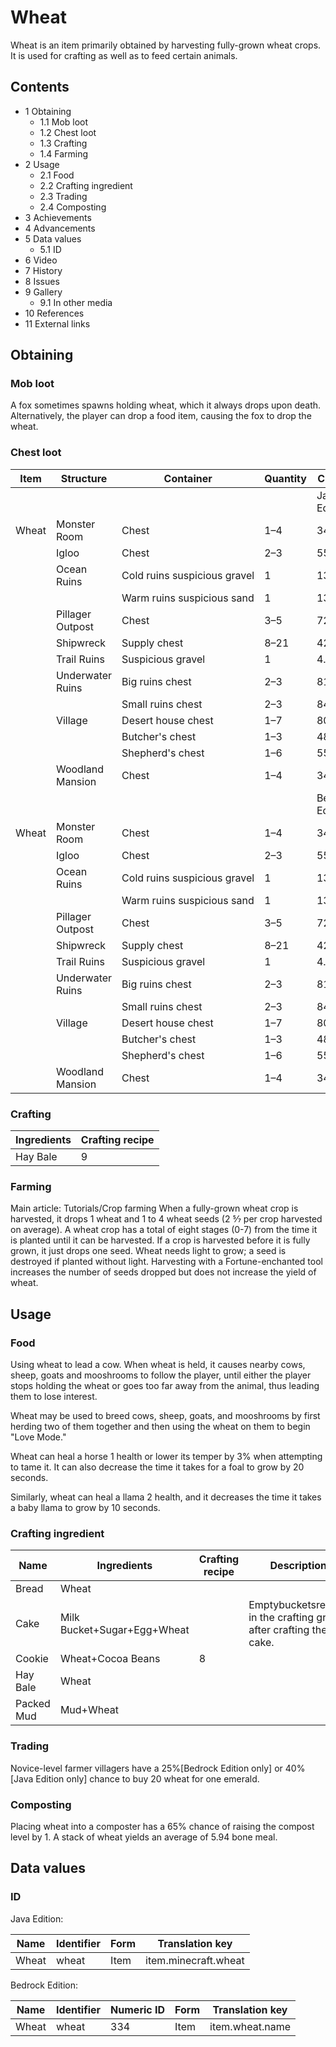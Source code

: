 # Wheat
Wheat is an item primarily obtained by harvesting fully-grown wheat crops. It is used for crafting as well as to feed certain animals.

## Contents
- 1 Obtaining
	- 1.1 Mob loot
	- 1.2 Chest loot
	- 1.3 Crafting
	- 1.4 Farming
- 2 Usage
	- 2.1 Food
	- 2.2 Crafting ingredient
	- 2.3 Trading
	- 2.4 Composting
- 3 Achievements
- 4 Advancements
- 5 Data values
	- 5.1 ID
- 6 Video
- 7 History
- 8 Issues
- 9 Gallery
	- 9.1 In other media
- 10 References
- 11 External links

## Obtaining
### Mob loot
A fox sometimes spawns holding wheat, which it always drops upon death. Alternatively, the player can drop a food item, causing the fox to drop the wheat.

### Chest loot
| Item  | Structure        | Container                    | Quantity | Chance          |
|-------|------------------|------------------------------|----------|-----------------|
|       |                  |                              |          | Java Edition    |
| Wheat | Monster Room     | Chest                        | 1–4      | 34.1%           |
|       | Igloo            | Chest                        | 2–3      | 55.3%           |
|       | Ocean Ruins      | Cold ruins suspicious gravel | 1        | 13.3%           |
|       |                  | Warm ruins suspicious sand   | 1        | 13.3%           |
|       | Pillager Outpost | Chest                        | 3–5      | 72.5%           |
|       | Shipwreck        | Supply chest                 | 8–21     | 42.1%           |
|       | Trail Ruins      | Suspicious gravel            | 1        | 4.4%            |
|       | Underwater Ruins | Big ruins chest              | 2–3      | 81%             |
|       |                  | Small ruins chest            | 2–3      | 84.2%           |
|       | Village          | Desert house chest           | 1–7      | 80.6%           |
|       |                  | Butcher's chest              | 1–3      | 48.6%           |
|       |                  | Shepherd's chest             | 1–6      | 55.8%           |
|       | Woodland Mansion | Chest                        | 1–4      | 34.1%           |
|       |                  |                              |          | Bedrock Edition |
| Wheat | Monster Room     | Chest                        | 1–4      | 34.1%           |
|       | Igloo            | Chest                        | 2–3      | 55.3%           |
|       | Ocean Ruins      | Cold ruins suspicious gravel | 1        | 13.3%           |
|       |                  | Warm ruins suspicious sand   | 1        | 13.3%           |
|       | Pillager Outpost | Chest                        | 3–5      | 72.5%           |
|       | Shipwreck        | Supply chest                 | 8–21     | 42.1%           |
|       | Trail Ruins      | Suspicious gravel            | 1        | 4.3%            |
|       | Underwater Ruins | Big ruins chest              | 2–3      | 81%             |
|       |                  | Small ruins chest            | 2–3      | 84.2%           |
|       | Village          | Desert house chest           | 1–7      | 80.6%           |
|       |                  | Butcher's chest              | 1–3      | 48.6%           |
|       |                  | Shepherd's chest             | 1–6      | 55.8%           |
|       | Woodland Mansion | Chest                        | 1–4      | 34.1%           |

### Crafting
| Ingredients | Crafting recipe |
|-------------|-----------------|
| Hay Bale    | 9               |

### Farming
Main article: Tutorials/Crop farming
When a fully-grown wheat crop is harvested, it drops 1 wheat and 1 to 4 wheat seeds (2 5⁄7 per crop harvested on average). A wheat crop has a total of eight stages (0-7) from the time it is planted until it can be harvested. If a crop is harvested before it is fully grown, it just drops one seed. Wheat needs light to grow; a seed is destroyed if planted without light. Harvesting with a Fortune-enchanted tool increases the number of seeds dropped but does not increase the yield of wheat.

## Usage
### Food
Using wheat to lead a cow.
When wheat is held, it causes nearby cows, sheep, goats and mooshrooms to follow the player, until either the player stops holding the wheat or goes too far away from the animal, thus leading them to lose interest.

Wheat may be used to breed cows, sheep, goats, and mooshrooms by first herding two of them together and then using the wheat on them to begin "Love Mode."

Wheat can heal a horse 1 health or lower its temper by 3% when attempting to tame it. It can also decrease the time it takes for a foal to grow by 20 seconds.

Similarly, wheat can heal a llama 2 health, and it decreases the time it takes a baby llama to grow by 10 seconds.

### Crafting ingredient
| Name       | Ingredients                 | Crafting recipe | Description                                                      |
|------------|-----------------------------|-----------------|------------------------------------------------------------------|
| Bread      | Wheat                       |                 |                                                                  |
| Cake       | Milk Bucket+Sugar+Egg+Wheat |                 | Emptybucketsremain in the crafting grid after crafting the cake. |
| Cookie     | Wheat+Cocoa Beans           | 8               |                                                                  |
| Hay Bale   | Wheat                       |                 |                                                                  |
| Packed Mud | Mud+Wheat                   |                 |                                                                  |

### Trading
Novice-level farmer villagers have a 25%‌[Bedrock Edition  only] or 40%‌[Java Edition  only] chance to buy 20 wheat for one emerald.

### Composting
Placing wheat into a composter has a 65% chance of raising the compost level by 1. A stack of wheat yields an average of 5.94 bone meal.

## Data values
### ID
Java Edition:

| Name  | Identifier | Form | Translation key      |
|-------|------------|------|----------------------|
| Wheat | wheat      | Item | item.minecraft.wheat |

Bedrock Edition:

| Name  | Identifier | Numeric ID | Form | Translation key |
|-------|------------|------------|------|-----------------|
| Wheat | wheat      | 334        | Item | item.wheat.name |

